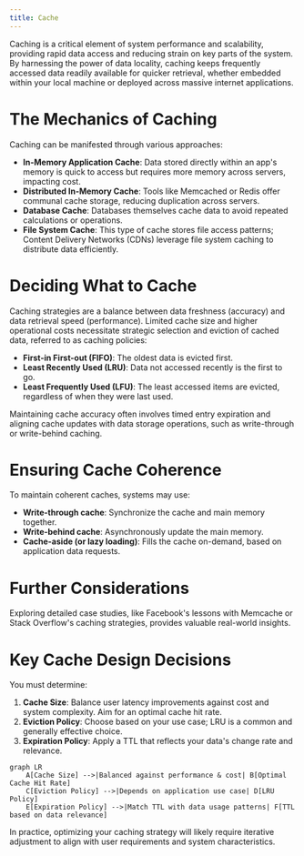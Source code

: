 ```yaml
---
title: Cache
---
```


Caching is a critical element of system performance and scalability, providing rapid data access and reducing strain on key parts of the system. By harnessing the power of data locality, caching keeps frequently accessed data readily available for quicker retrieval, whether embedded within your local machine or deployed across massive internet applications.

# The Mechanics of Caching

Caching can be manifested through various approaches:

- **In-Memory Application Cache**: Data stored directly within an app's memory is quick to access but requires more memory across servers, impacting cost.
- **Distributed In-Memory Cache**: Tools like Memcached or Redis offer communal cache storage, reducing duplication across servers.
- **Database Cache**: Databases themselves cache data to avoid repeated calculations or operations.
- **File System Cache**: This type of cache stores file access patterns; Content Delivery Networks (CDNs) leverage file system caching to distribute data efficiently.

# Deciding What to Cache

Caching strategies are a balance between data freshness (accuracy) and data retrieval speed (performance). Limited cache size and higher operational costs necessitate strategic selection and eviction of cached data, referred to as caching policies:

- **First-in First-out (FIFO)**: The oldest data is evicted first.
- **Least Recently Used (LRU)**: Data not accessed recently is the first to go.
- **Least Frequently Used (LFU)**: The least accessed items are evicted, regardless of when they were last used.

Maintaining cache accuracy often involves timed entry expiration and aligning cache updates with data storage operations, such as write-through or write-behind caching.

# Ensuring Cache Coherence

To maintain coherent caches, systems may use:

- **Write-through cache**: Synchronize the cache and main memory together.
- **Write-behind cache**: Asynchronously update the main memory.
- **Cache-aside (or lazy loading)**: Fills the cache on-demand, based on application data requests.

# Further Considerations

Exploring detailed case studies, like Facebook's lessons with Memcache or Stack Overflow's caching strategies, provides valuable real-world insights.

# Key Cache Design Decisions

You must determine:

1. **Cache Size**: Balance user latency improvements against cost and system complexity. Aim for an optimal cache hit rate.
2. **Eviction Policy**: Choose based on your use case; LRU is a common and generally effective choice.
3. **Expiration Policy**: Apply a TTL that reflects your data's change rate and relevance.

```mermaid
graph LR
    A[Cache Size] -->|Balanced against performance & cost| B[Optimal Cache Hit Rate]
    C[Eviction Policy] -->|Depends on application use case| D[LRU Policy]
    E[Expiration Policy] -->|Match TTL with data usage patterns| F[TTL based on data relevance]
```

In practice, optimizing your caching strategy will likely require iterative adjustment to align with user requirements and system characteristics.